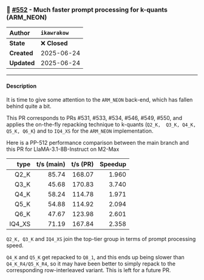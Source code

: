 ### 🔀 [#552](https://github.com/ikawrakow/ik_llama.cpp/pull/552) - Much faster prompt processing for k-quants (ARM_NEON)

| **Author** | `ikawrakow` |
| :--- | :--- |
| **State** | ❌ **Closed** |
| **Created** | 2025-06-24 |
| **Updated** | 2025-06-24 |

---

#### Description

It is time to give some attention to the `ARM_NEON` back-end, which has fallen behind quite a bit.

This PR corresponds to PRs #531, #533, #534, #546, #549, #550, and applies the on-the-fly repacking technique to k-quants (`Q2_K,  Q3_K, Q4_K, Q5_K, Q6_K`) and to `IQ4_XS` for the `ARM_NEON` implementation.

Here is a PP-512 performance comparison between the main branch and this PR for LlaMA-3.1-8B-Instruct on M2-Max

| type |  t/s (main) | t/s (PR) | Speedup |
| ---: | ---: | ---: | ---: |
| Q2_K | 85.74 | 168.07 | 1.960 |
| Q3_K | 45.68 | 170.83 | 3.740 |
| Q4_K | 58.24 | 114.78 | 1.971 |
| Q5_K | 54.88 | 114.92 | 2.094 |
| Q6_K | 47.67 | 123.98 | 2.601 |
| IQ4_XS | 71.19 | 167.84 | 2.358 |

`Q2_K, Q3_K` and `IQ4_XS` join the top-tier group in terms of prompt processing speed.

`Q4_K` and `Q5_K` get repacked to `Q8_1`, and this ends up being slower than `Q4_K_R4/Q5_K_R4`, so it may have been better to simply repack to the corresponding row-interleaved variant. This is left for a future PR.